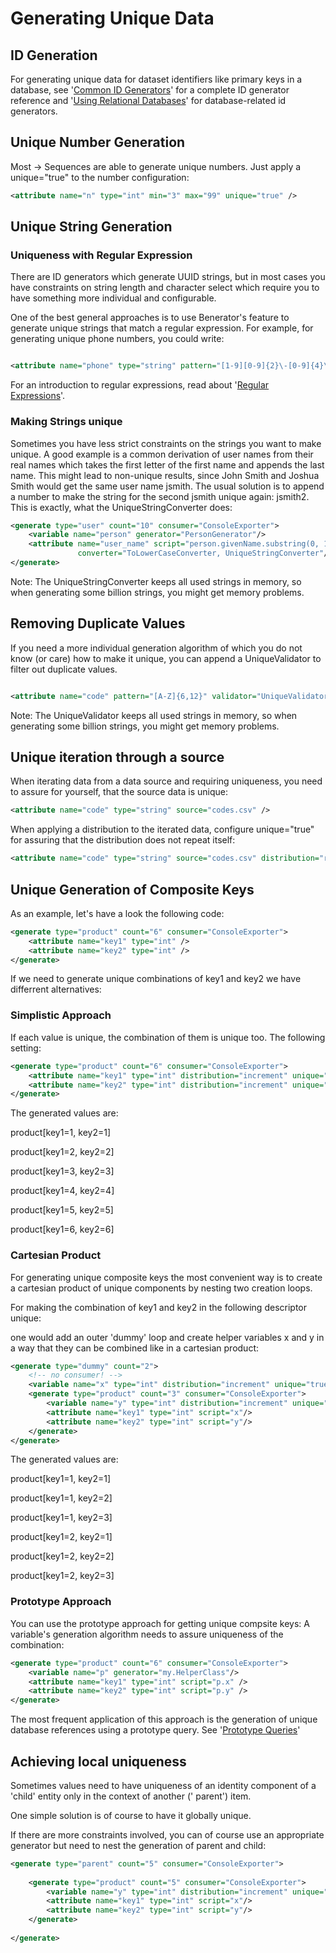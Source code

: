 # Generating Unique Data

## ID Generation

For generating unique data for dataset identifiers like primary keys in a database, 
see '[Common ID Generators](component_reference.md#common-id-generators)' for a complete ID generator reference and
'[Using Relational Databases](using_relational_databases.md)' for database-related id generators.

## Unique Number Generation

Most → Sequences are able to generate unique numbers. Just apply a unique="true" to the number configuration:

```xml
<attribute name="n" type="int" min="3" max="99" unique="true" />
```

## Unique String Generation

### Uniqueness with Regular Expression

There are ID generators which generate UUID strings, but in most cases you have constraints on string length and 
character select which require you to have something more individual and configurable.

One of the best general approaches is to use Benerator's feature to generate unique strings 
that match a regular expression. For example, for generating unique phone numbers, you could write:

```xml

<attribute name="phone" type="string" pattern="[1-9][0-9]{2}\-[0-9]{4}\-[0-9]{5}" unique="true" />
```

For an introduction to regular expressions, read about '[Regular Expressions](regular_expression_support.md)'.

### Making Strings unique

Sometimes you have less strict constraints on the strings you want to make unique. A good example is a common derivation of user names from their real
names which takes the first letter of the first name and appends the last name. This might lead to non-unique results, since John Smith and Joshua
Smith would get the same user name jsmith. The usual solution is to append a number to make the string for the second jsmith unique again: jsmith2\.
This is exactly, what the UniqueStringConverter does:

```xml
<generate type="user" count="10" consumer="ConsoleExporter">
    <variable name="person" generator="PersonGenerator"/>
    <attribute name="user_name" script="person.givenName.substring(0, 1) + person.lastName" 
               converter="ToLowerCaseConverter, UniqueStringConverter"/>
</generate>
```

Note: The UniqueStringConverter keeps all used strings in memory, so when generating some billion strings, you might get memory problems.

## Removing Duplicate Values

If you need a more individual generation algorithm of which you do not know (or care) how to make it unique, you can append a UniqueValidator to
filter out duplicate values.

```xml

<attribute name="code" pattern="[A-Z]{6,12}" validator="UniqueValidator"/>
```

Note: The UniqueValidator keeps all used strings in memory, so when generating some billion strings, you might get memory problems.

## Unique iteration through a source

When iterating data from a data source and requiring uniqueness, you need to assure for yourself, that the source data is unique:

```xml
<attribute name="code" type="string" source="codes.csv" />
```

When applying a distribution to the iterated data, configure unique="true" for assuring that the distribution does not repeat itself:

```xml
<attribute name="code" type="string" source="codes.csv" distribution="random" unique="true" />
```

## Unique Generation of Composite Keys

As an example, let's have a look the following code:

```xml
<generate type="product" count="6" consumer="ConsoleExporter">
    <attribute name="key1" type="int" />
    <attribute name="key2" type="int" />
</generate>
```

If we need to generate unique combinations of key1 and key2 we have differrent alternatives:

### Simplistic Approach

If each value is unique, the combination of them is unique too. The following setting:

```xml
<generate type="product" count="6" consumer="ConsoleExporter">
    <attribute name="key1" type="int" distribution="increment" unique="true" />
    <attribute name="key2" type="int" distribution="increment" unique="true" />
</generate>
```

The generated values are:

product[key1=1, key2=1]

product[key1=2, key2=2]

product[key1=3, key2=3]

product[key1=4, key2=4]

product[key1=5, key2=5]

product[key1=6, key2=6]

### Cartesian Product

For generating unique composite keys the most convenient way is to create a cartesian product of unique components by nesting two creation loops.

For making the combination of key1 and key2 in the following descriptor unique:

one would add an outer 'dummy' loop and create helper variables x and y in a way that they can be combined like in a cartesian product:

```xml
<generate type="dummy" count="2">
    <!-- no consumer! -->
    <variable name="x" type="int" distribution="increment" unique="true" />
    <generate type="product" count="3" consumer="ConsoleExporter">
        <variable name="y" type="int" distribution="increment" unique="true" />
        <attribute name="key1" type="int" script="x"/>
        <attribute name="key2" type="int" script="y"/>
    </generate>
</generate>
```

The generated values are:

product[key1=1, key2=1]

product[key1=1, key2=2]

product[key1=1, key2=3]

product[key1=2, key2=1]

product[key1=2, key2=2]

product[key1=2, key2=3]

### Prototype Approach

You can use the prototype approach for getting unique compsite keys: A variable's generation algorithm needs to assure uniqueness of the combination:

```xml
<generate type="product" count="6" consumer="ConsoleExporter">
    <variable name="p" generator="my.HelperClass"/>
    <attribute name="key1" type="int" script="p.x" />
    <attribute name="key2" type="int" script="p.y" />
</generate>
```

The most frequent application of this approach is the generation of unique database references using a prototype query. See '[Prototype Queries](using_relational_databases.md#prototype-queries)'

## Achieving local uniqueness

Sometimes values need to have uniqueness of an identity component of a 'child' entity only in the context of another ('
parent') item.

One simple solution is of course to have it globally unique.

If there are more constraints involved, you can of course use an appropriate generator but need to nest the generation of parent and child:

```xml
<generate type="parent" count="5" consumer="ConsoleExporter">
    
    <generate type="product" count="5" consumer="ConsoleExporter">
        <variable name="y" type="int" distribution="increment" unique="true" />
        <attribute name="key1" type="int" script="x"/>
        <attribute name="key2" type="int" script="y"/>
    </generate>
    
</generate>
```